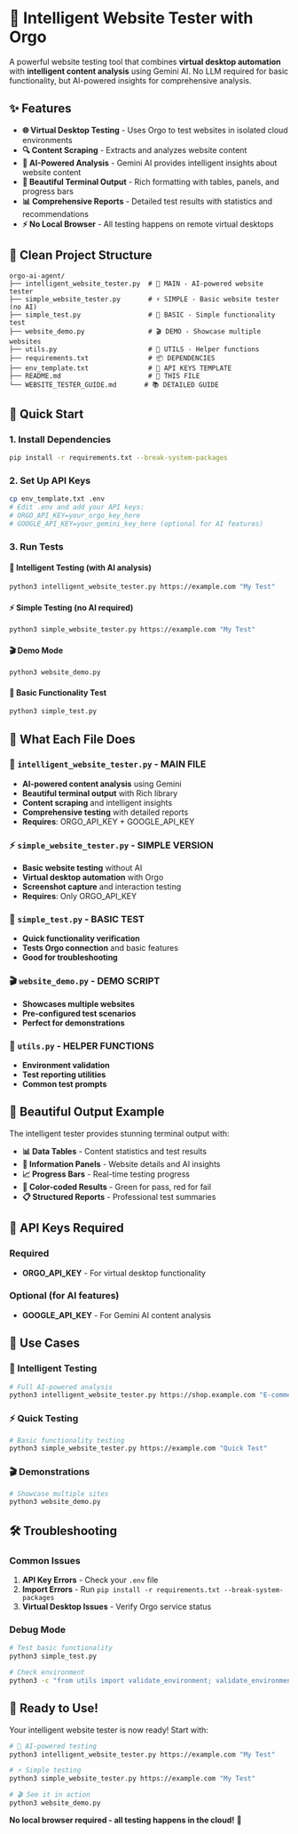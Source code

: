 # 🚀 Intelligent Website Tester with Orgo

A powerful website testing tool that combines **virtual desktop automation** with **intelligent content analysis** using Gemini AI. No LLM required for basic functionality, but AI-powered insights for comprehensive analysis.

## ✨ Features

- **🌐 Virtual Desktop Testing** - Uses Orgo to test websites in isolated cloud environments
- **🔍 Content Scraping** - Extracts and analyzes website content
- **🧠 AI-Powered Analysis** - Gemini AI provides intelligent insights about website content
- **🎨 Beautiful Terminal Output** - Rich formatting with tables, panels, and progress bars
- **📊 Comprehensive Reports** - Detailed test results with statistics and recommendations
- **⚡ No Local Browser** - All testing happens on remote virtual desktops

## 📁 Clean Project Structure

```
orgo-ai-agent/
├── intelligent_website_tester.py  # 🧠 MAIN - AI-powered website tester
├── simple_website_tester.py       # ⚡ SIMPLE - Basic website tester (no AI)
├── simple_test.py                 # 🧪 BASIC - Simple functionality test
├── website_demo.py                # 🎬 DEMO - Showcase multiple websites
├── utils.py                       # 🔧 UTILS - Helper functions
├── requirements.txt               # 📦 DEPENDENCIES
├── env_template.txt               # 🔑 API KEYS TEMPLATE
├── README.md                      # 📖 THIS FILE
└── WEBSITE_TESTER_GUIDE.md       # 📚 DETAILED GUIDE
```

## 🚀 Quick Start

### 1. Install Dependencies
```bash
pip install -r requirements.txt --break-system-packages
```

### 2. Set Up API Keys
```bash
cp env_template.txt .env
# Edit .env and add your API keys:
# ORGO_API_KEY=your_orgo_key_here
# GOOGLE_API_KEY=your_gemini_key_here (optional for AI features)
```

### 3. Run Tests

#### 🧠 Intelligent Testing (with AI analysis)
```bash
python3 intelligent_website_tester.py https://example.com "My Test"
```

#### ⚡ Simple Testing (no AI required)
```bash
python3 simple_website_tester.py https://example.com "My Test"
```

#### 🎬 Demo Mode
```bash
python3 website_demo.py
```

#### 🧪 Basic Functionality Test
```bash
python3 simple_test.py
```

## 🎯 What Each File Does

### 🧠 `intelligent_website_tester.py` - **MAIN FILE**
- **AI-powered content analysis** using Gemini
- **Beautiful terminal output** with Rich library
- **Content scraping** and intelligent insights
- **Comprehensive testing** with detailed reports
- **Requires**: ORGO_API_KEY + GOOGLE_API_KEY

### ⚡ `simple_website_tester.py` - **SIMPLE VERSION**
- **Basic website testing** without AI
- **Virtual desktop automation** with Orgo
- **Screenshot capture** and interaction testing
- **Requires**: Only ORGO_API_KEY

### 🧪 `simple_test.py` - **BASIC TEST**
- **Quick functionality verification**
- **Tests Orgo connection** and basic features
- **Good for troubleshooting**

### 🎬 `website_demo.py` - **DEMO SCRIPT**
- **Showcases multiple websites**
- **Pre-configured test scenarios**
- **Perfect for demonstrations**

### 🔧 `utils.py` - **HELPER FUNCTIONS**
- **Environment validation**
- **Test reporting utilities**
- **Common test prompts**

## 🎨 Beautiful Output Example

The intelligent tester provides stunning terminal output with:

- **📊 Data Tables** - Content statistics and test results
- **🎯 Information Panels** - Website details and AI insights
- **📈 Progress Bars** - Real-time testing progress
- **🎨 Color-coded Results** - Green for pass, red for fail
- **📋 Structured Reports** - Professional test summaries

## 🔑 API Keys Required

### Required
- **ORGO_API_KEY** - For virtual desktop functionality

### Optional (for AI features)
- **GOOGLE_API_KEY** - For Gemini AI content analysis

## 🎯 Use Cases

### 🧠 Intelligent Testing
```bash
# Full AI-powered analysis
python3 intelligent_website_tester.py https://shop.example.com "E-commerce Test"
```

### ⚡ Quick Testing
```bash
# Basic functionality testing
python3 simple_website_tester.py https://example.com "Quick Test"
```

### 🎬 Demonstrations
```bash
# Showcase multiple sites
python3 website_demo.py
```

## 🛠️ Troubleshooting

### Common Issues
1. **API Key Errors** - Check your `.env` file
2. **Import Errors** - Run `pip install -r requirements.txt --break-system-packages`
3. **Virtual Desktop Issues** - Verify Orgo service status

### Debug Mode
```bash
# Test basic functionality
python3 simple_test.py

# Check environment
python3 -c "from utils import validate_environment; validate_environment()"
```

## 🎉 Ready to Use!

Your intelligent website tester is now ready! Start with:

```bash
# 🧠 AI-powered testing
python3 intelligent_website_tester.py https://example.com "My Test"

# ⚡ Simple testing
python3 simple_website_tester.py https://example.com "My Test"

# 🎬 See it in action
python3 website_demo.py
```

**No local browser required - all testing happens in the cloud!** 🚀 